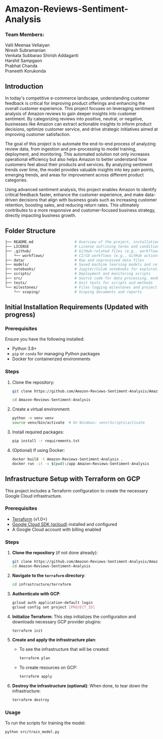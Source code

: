 # Amazon-Reviews-Sentiment-Analysis

### Team Members:

Valli Meenaa Vellaiyan <br>
Niresh Subramanian <br>
Venkata Subbarao Shirish Addaganti <br>
Harshit Sampgaon <br>
Prabhat Chanda <br>
Praneeth Korukonda <br>

## Introduction

In today's competitive e-commerce landscape, understanding customer feedback is critical for improving product offerings and enhancing the overall customer experience. This project focuses on leveraging sentiment analysis of Amazon reviews to gain deeper insights into customer sentiment. By categorizing reviews into positive, neutral, or negative, businesses like Amazon can extract actionable insights to inform product decisions, optimize customer service, and drive strategic initiatives aimed at improving customer satisfaction. 

The goal of this project is to automate the end-to-end process of analyzing review data, from ingestion and pre-processing to model training, deployment, and monitoring. This automated solution not only increases operational efficiency but also helps Amazon to better understand how customers feel about their products and services. By analyzing sentiment trends over time, the model provides valuable insights into key pain points, emerging trends, and areas for improvement across different product categories. 

Using advanced sentiment analysis, this project enables Amazon to identify critical feedback faster, enhance the customer experience, and make data-driven decisions that align with business goals such as increasing customer retention, boosting sales, and reducing return rates. This ultimately contributes to a more responsive and customer-focused business strategy, directly impacting business growth. 


## Folder Structure

```bash
├── README.md                   # Overview of the project, installation instructions, and usage guidelines
├── LICENSE                     # License outlining terms and conditions for using the repository
├── .github/                    # GitHub-related files (e.g., workflows, templates, GitHub actions)
│   └── workflows/              # CI/CD workflows (e.g., GitHub actions)
├── data/                       # Raw and unprocessed data files
├── models/                     # Saved machine learning models and related metadata
├── notebooks/                  # Jupyter/Colab notebooks for exploration, prototyping, and modeling
├── scripts/                    # Deployment and monitoring scripts
├── src/                        # Source code for data processing, modeling, evaluation, and DAGs for Airflow
├── tests/                      # Unit tests for scripts and methods
└── milestones/                 # Files logging milestones and project progress
    └── scoping/                # Scoping documents and reports
```
## Initial Installation Requirements (Updated with progress)

### Prerequisites
Ensure you have the following installed:
- Python 3.8+
- `pip` or `conda` for managing Python packages
- Docker for containerized environments

### Steps

1. Clone the repository:
    ```bash
    git clone https://github.com/Amazon-Reviews-Sentiment-Analysis/Amazon-Reviews-Sentiment-Analysis.git

    cd Amazon-Reviews-Sentiment-Analysis
    ```

2. Create a virtual environment:
    ```bash
    python -m venv venv
    source venv/bin/activate  # On Windows: venv\Scripts\activate
    ```

3. Install required packages:
    ```bash
    pip install -r requirements.txt
    ```

4. (Optional) If using Docker:
    ```bash
    docker build -t Amazon-Reviews-Sentiment-Analysis .
    docker run -it -v $(pwd):/app Amazon-Reviews-Sentiment-Analysis
    ```
## Infrastructure Setup with Terraform on GCP

This project includes a Terraform configuration to create the necessary Google Cloud infrastructure.

### Prerequisites

- [Terraform](https://www.terraform.io/downloads.html) (v1.0+)
- [Google Cloud SDK (gcloud)](https://cloud.google.com/sdk/docs/install) installed and configured
- A Google Cloud account with billing enabled

### Steps

1. **Clone the repository** (if not done already):
    ```bash
    git clone https://github.com/Amazon-Reviews-Sentiment-Analysis/Amazon-Reviews-Sentiment-Analysis.git
    cd Amazon-Reviews-Sentiment-Analysis
    ```

2. **Navigate to the `terraform` directory**:
    ```bash
    cd infrastructure/terraform
    ```

3. **Authenticate with GCP**:
    ```bash
    gcloud auth application-default login
    gcloud config set project [PROJECT_ID]
    ```

4. **Initialize Terraform**:
    This step initializes the configuration and downloads necessary GCP provider plugins:
    ```bash
    terraform init
    ```

5. **Create and apply the infrastructure plan**:
    - To see the infrastructure that will be created:
      ```bash
      terraform plan
      ```
    - To create resources on GCP:
      ```bash
      terraform apply
      ```

6. **Destroy the infrastructure (optional)**:
    When done, to tear down the infrastructure:
    ```bash
    terraform destroy
    ```

### Usage

To run the scripts for training the model:
```bash
python src/train_model.py
